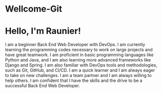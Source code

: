 # Wellcome-Git
<!DOCTYPE html>
<html>
<head>
<body>
	<div class="container">
		<div class="header">
			<h1>Hello, I'm Raunier!</h1>
		</div>
		<div class="content">
			<p>I am a beginner Back End Web Developer with DevOps. I am currently learning the programming codes necessary to work on large projects and have great teamwork. I am proficient in basic programming languages like Python and Java, and I am also learning more advanced frameworks like Django and Spring. I am also familiar with DevOps tools and methodologies, such as Git, GitHub, and CI/CD. I am a quick learner and I am always eager to take on new challenges. I am a team partner and I am always willing to help others. I am confident that I have the skills and the drive to be a successful Back End Web Developer.</p>
		</div>
	</div>
</body>
</html>
